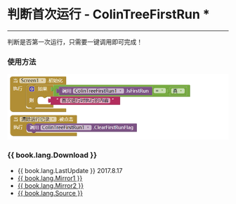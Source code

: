 # 判断首次运行 - ColinTreeFirstRun \*

---

判断是否第一次运行，只需要一键调用即可完成！

### 使用方法
![](../images/ColinTreeFirstRun/code.png)

### {{ book.lang.Download }}
* {{ book.lang.LastUpdate }} 2017.8.17
* <a href="/aix/cn.colintree.aix.ColinTreeFirstRun.aix" target="_blank">{{ book.lang.Mirror1 }}</a>
* [{{ book.lang.Mirror2 }}](https://raw.githubusercontent.com/OpenSourceAIX/ColinTreeFirstRun/master/cn.colintree.aix.ColinTreeFirstRun.aix)
* [{{ book.lang.Source }}](https://github.com/OpenSourceAIX/ColinTreeFirstRun)